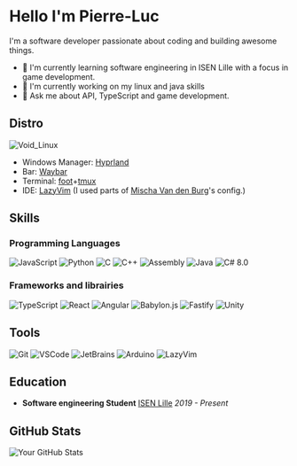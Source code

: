 # Hello I'm Pierre-Luc

I'm a software developer passionate about coding and building awesome things.

- 🌱 I'm currently learning software engineering in ISEN Lille with a focus in game development.
- 🔭 I'm currently working on my linux and java skills
- 💬 Ask me about API, TypeScript and game development.

## Distro
![Void_Linux](https://img.shields.io/badge/-VoidLinux-applegreen?style=for-the-badge&logo=VoidLinux&logoColor=white)
-  Windows Manager: [Hyprland](https://github.com/hyprwm/Hyprland)
-  Bar: [Waybar](https://github.com/Alexays/Waybar)
-  Terminal: [foot](https://github.com/r-c-f/foot)+[tmux](https://github.com/tmux/tmux)
-  IDE: [LazyVim](https://github.com/LazyVim/LazyVim) (I used parts of [Mischa Van den Burg](https://github.com/mischavandenburg/dotfiles)'s config.)
## Skills
### Programming Languages
![JavaScript](https://img.shields.io/badge/-JavaScript-yellow?style=for-the-badge&logo=javascript&logoColor=white)
![Python](https://img.shields.io/badge/-Python-blue?style=for-the-badge&logo=python&logoColor=white)
![C](https://img.shields.io/badge/-c-A8B9CC?style=for-the-badge&logo=c&logoColor=white)
![C++](https://img.shields.io/badge/-c++-00599C?style=for-the-badge&logo=c%2B%2B&logoColor=white)
![Assembly](https://img.shields.io/badge/-assembly-008080?style=for-the-badge&logo=assembly&logoColor=white)
![Java](https://img.shields.io/badge/Java-ED8B00?style=for-the-badge&logo=openjdk&logoColor=white)
![C# 8.0](https://img.shields.io/badge/C%23-blue.svg?style=for-the-badge&logo=c%23&logoColor=white)

### Frameworks and librairies
![TypeScript](https://img.shields.io/badge/-TypeScript-blue?style=for-the-badge&logo=typescript&logoColor=white)
![React](https://img.shields.io/badge/-React-blue?style=for-the-badge&logo=react&logoColor=white)
![Angular](https://img.shields.io/badge/-angular-red?style=for-the-badge&logo=angular&logoColor=whit)
![Babylon.js](https://img.shields.io/badge/Babylon.js-red.svg?style=for-the-badge&logo=babylon.js&logoColor=red)
![Fastify](https://img.shields.io/badge/-Fastify-grey?style=for-the-badge&logo=fastify&logoColor=white)
![Unity](https://img.shields.io/badge/-Unity-white?style=for-the-badge&logo=unity&logoColor=grey)

## Tools
![Git](https://img.shields.io/badge/-Git-black?style=for-the-badge&logo=git&logoColor=white)
![VSCode](https://img.shields.io/badge/-VSCode-blueviolet?style=for-the-badge&logo=visual-studio-code&logoColor=white)
![JetBrains](https://img.shields.io/badge/-Jetbrains-black?style=for-the-badge&logo=jetbrains&logoColor=white)
![Arduino](https://img.shields.io/badge/-arduino-turquoise?style=for-the-badge&logo=arduino&logoColor=white)
![LazyVim](https://img.shields.io/badge/-LazyVim-blue?style=for-the-badge&logo=neovim&logoColor=white)

## Education
- **Software engineering Student**
  [ISEN Lille](https://www.isen-lille.fr/)
  _2019 - Present_
  
## GitHub Stats
![Your GitHub Stats](https://github-readme-stats.vercel.app/api?username=Pierre-LucM&show_icons=true&show=reviews,discussions_started,discussions_answered,prs_merged,prs_merged_percentage&theme=onedark&hide_rank=true)
